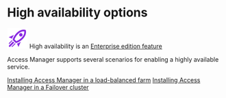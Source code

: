 # High availability options

![](../../images/badge-enterprise-edition-rocket.svg) High availability is an [Enterprise edition feature](../../access-manager-editions.md)

Access Manager supports several scenarios for enabling a highly available service.

[Installing Access Manager in a load-balanced farm](./installing-access-manager-load-balancer.md)
[Installing Access Manager in a Failover cluster](./installing-access-manager-in-a-failover-cluster.md)

